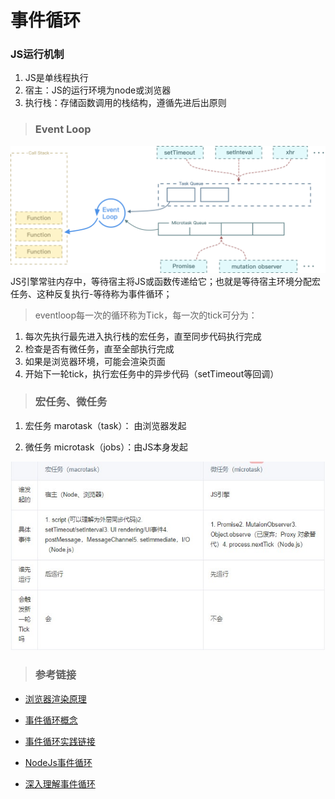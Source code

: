 <!--
 * @Author: your name
 * @Date: 2021-03-09 20:52:29
 * @LastEditTime: 2021-03-10 21:11:04
 * @LastEditors: Please set LastEditors
 * @Description: In User Settings Edit

 * @FilePath: \knowTech\JS-PARK\JavaScript\事件循环\README.md
-->

# 事件循环

### JS运行机制

1. JS是单线程执行
2. 宿主：JS的运行环境为node或浏览器
3. 执行栈：存储函数调用的栈结构，遵循先进后出原则

> ### Event Loop

![Loop](./loop.png)
JS引擎常驻内存中，等待宿主将JS或函数传递给它；也就是等待宿主环境分配宏任务、这种反复执行-等待称为事件循环；

> eventloop每一次的循环称为Tick，每一次的tick可分为：
1. 每次先执行最先进入执行栈的宏任务，直至同步代码执行完成
2. 检查是否有微任务，直至全部执行完成
3. 如果是浏览器环境，可能会渲染页面
4. 开始下一轮tick，执行宏任务中的异步代码（setTimeout等回调）

> ### 宏任务、微任务

1. 宏任务 marotask（task）： 由浏览器发起

2. 微任务 microtask（jobs）：由JS本身发起

![对比](./对比.jpg)

> ### 参考链接

- [浏览器渲染原理](https://github.com/ljianshu/Blog/issues/51)

- [事件循环概念](https://juejin.cn/post/6844903657264136200)
- [事件循环实践链接](https://cloud.tencent.com/developer/article/1701427)

- [NodeJs事件循环](https://nodejs.org/en/docs/guides/event-loop-timers-and-nexttick/#process-nexttick)
- [深入理解事件循环](https://juejin.cn/post/6844903999506923528)

